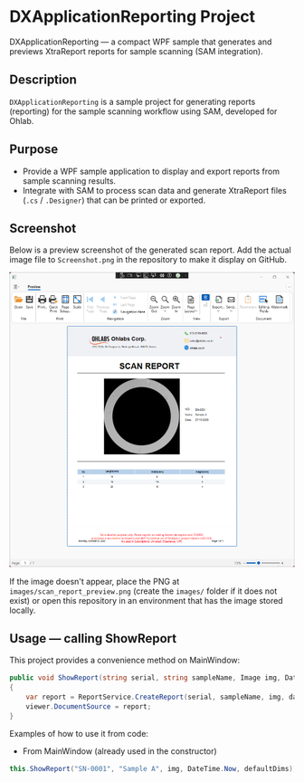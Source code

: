 # DXApplicationReporting Project

DXApplicationReporting — a compact WPF sample that generates and previews XtraReport reports for sample scanning (SAM integration).


Description
-----------

`DXApplicationReporting` is a sample project for generating reports (reporting) for the sample scanning workflow using SAM, developed for Ohlab.

Purpose
-------

- Provide a WPF sample application to display and export reports from sample scanning results.
- Integrate with SAM to process scan data and generate XtraReport files (`.cs` / `.Designer`) that can be printed or exported.


Screenshot
----------

Below is a preview screenshot of the generated scan report. Add the actual image file to `Screenshot.png` in the repository to make it display on GitHub.

![Scan report preview](Screenshot.png)

If the image doesn't appear, place the PNG at `images/scan_report_preview.png` (create the `images/` folder if it does not exist) or open this repository in an environment that has the image stored locally.

Usage — calling ShowReport
--------------------------

This project provides a convenience method on MainWindow:

```csharp
public void ShowReport(string serial, string sampleName, Image img, DateTime date, (double length, double width, double height)[] dimensionsArray)
{
    var report = ReportService.CreateReport(serial, sampleName, img, date, dimensionsArray);
    viewer.DocumentSource = report;
}
```

Examples of how to use it from code:

- From MainWindow (already used in the constructor)
```csharp
this.ShowReport("SN-0001", "Sample A", img, DateTime.Now, defaultDims);
```